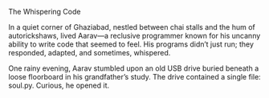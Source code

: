 The Whispering Code

In a quiet corner of Ghaziabad, nestled between chai stalls and the hum of autorickshaws, lived Aarav—a reclusive programmer known for his uncanny ability to write code that seemed to feel. His programs didn’t just run; they responded, adapted, and sometimes, whispered.

One rainy evening, Aarav stumbled upon an old USB drive buried beneath a loose floorboard in his grandfather’s study. The drive contained a single file: soul.py. Curious, he opened it.